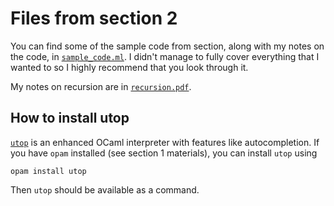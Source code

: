 # Files from section 2

You can find some of the sample code from section, along with my notes on the
code, in [`sample_code.ml`](sample_code.ml). I didn't manage to fully cover everything that I
wanted to so I highly recommend that you look through it.

My notes on recursion are in [`recursion.pdf`](recursion.pdf).

## How to install utop

[`utop`](https://opam.ocaml.org/blog/about-utop/) is an enhanced OCaml
interpreter with features like autocompletion. If you have `opam` installed (see
section 1 materials), you can install `utop` using

```
opam install utop
```

Then `utop` should be available as a command.
